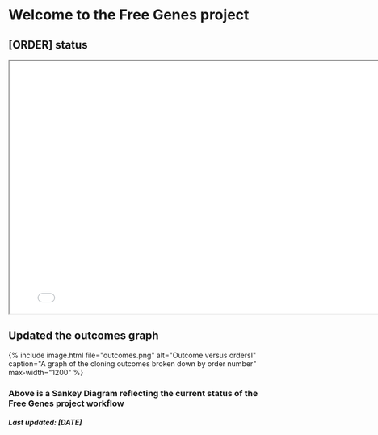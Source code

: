 # Welcome to the Free Genes project

## [ORDER] status

<iframe width="800" height="500" src="sankey.html"></iframe>

## Updated the outcomes graph

{% include image.html file="outcomes.png" alt="Outcome versus ordersI" caption="A graph of the cloning outcomes broken down by order number" max-width="1200" %}

### Above is a Sankey Diagram reflecting the current status of the Free Genes project workflow

##### Last updated: [DATE]
